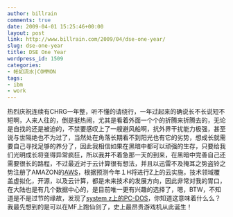 ```yaml
---
author: billrain
comments: true
date: 2009-04-01 15:25:46+00:00
layout: post
link: http://www.billrain.com/2009/04/dse-one-year/
slug: dse-one-year
title: DSE One Year
wordpress_id: 1509
categories:
- 帐如流水|COMMON
tags:
- ibm
- work
---
```


热烈庆祝连续有CHRG一年整，听不懂的请绕行，一年过起来的确说长不长说短不短啊，人来人往的，倒是挺热闹，尤其是看着外面一个个的折腾来折腾去的，无论是自找的还是被迫的，不禁要感叹上了一艘避风船啊，抗外界干扰能力极强，甚至说与世隔绝也不为过了，当然处在角落长期看不到阳光也有它的劣势，想成长就需要自己寻找足够的养分了，因此我相信如果在黑暗中都可以顽强的生存，只要给我们光明成长将变得异常疯狂，所以我并不着急那一天的到来，在黑暗中完善自己还需要很长的路程，不过最近对于云计算很有想法，并且以迅雷不及掩耳之势盗铃之势注册了AMAZON的[AWS](http://aws.amazon.com/)，根据预测今年１H将进行Z上的云实施，技术领域覆盖虚拟化，开源，以及云计算，都是未来技术的发展方向，因此非常对我的胃口，在大陆也是有几个数据中心的，是目前唯一更有兴趣的选择了，嗯，BTW，不知道是不是过节的缘故，发现了[system z上的PC-DOS](http://mainframe.typepad.com/blog/2009/04/ibm-introduces-pcdos-for-system-z.html)，你知道这意味着什么么？我最先想到的是可以在MF上跑仙剑了，史上最昂贵游戏机从此诞生！
